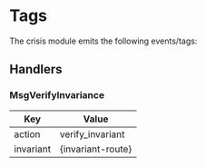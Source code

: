 # Tags

The crisis module emits the following events/tags:

## Handlers

### MsgVerifyInvariance

| Key       | Value                      |
|-----------|----------------------------|
| action    | verify\_invariant          |
| invariant | {invariant-route}          |
